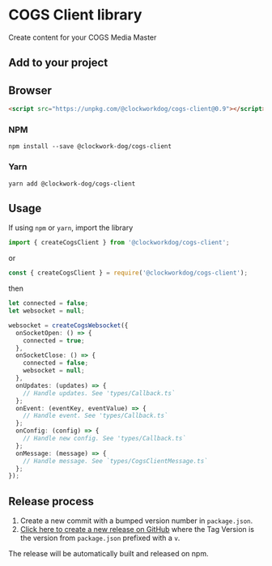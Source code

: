 # COGS Client library

Create content for your COGS Media Master

## Add to your project

## Browser

```html
<script src="https://unpkg.com/@clockworkdog/cogs-client@0.9"></script>
```

### NPM

```shell
npm install --save @clockwork-dog/cogs-client
```

### Yarn

```shell
yarn add @clockwork-dog/cogs-client
```

## Usage

If using `npm` or `yarn`, import the library

```ts
import { createCogsClient } from '@clockworkdog/cogs-client';
```

or

```js
const { createCogsClient } = require('@clockworkdog/cogs-client');
```

then

```ts
let connected = false;
let websocket = null;

websocket = createCogsWebsocket({
  onSocketOpen: () => {
    connected = true;
  },
  onSocketClose: () => {
    connected = false;
    websocket = null;
  },
  onUpdates: (updates) => {
    // Handle updates. See 'types/Callback.ts`
  };
  onEvent: (eventKey, eventValue) => {
    // Handle event. See 'types/Callback.ts`
  };
  onConfig: (config) => {
    // Handle new config. See 'types/Callback.ts`
  };
  onMessage: (message) => {
    // Handle message. See `types/CogsClientMessage.ts`
  };
});
```

## Release process

1. Create a new commit with a bumped version number in `package.json`.
2. [Click here to create a new release on GitHub](https://github.com/clockwork-dog/cogs-client-lib/releases/new) where the Tag Version is the version from `package.json` prefixed with a `v`.

The release will be automatically built and released on npm.

